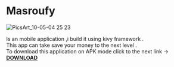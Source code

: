 # Masroufy

![PicsArt_10-05-04 25 23](https://user-images.githubusercontent.com/66921371/194722877-b31a9ade-2f0e-4af9-a339-82dc629c42ad.jpg)

Is an mobile application ,i build it using kivy framework .<br>
This app can take save your money to the next level .<br>
To download this application on APK mode click to the next link -> [**DOWNLOAD**](https://mega.nz/file/veRQwSAL#Xa3bApVehnhr5ZLU5IeoSc3YQAaCegRuo0TzFtB2YWQ)
